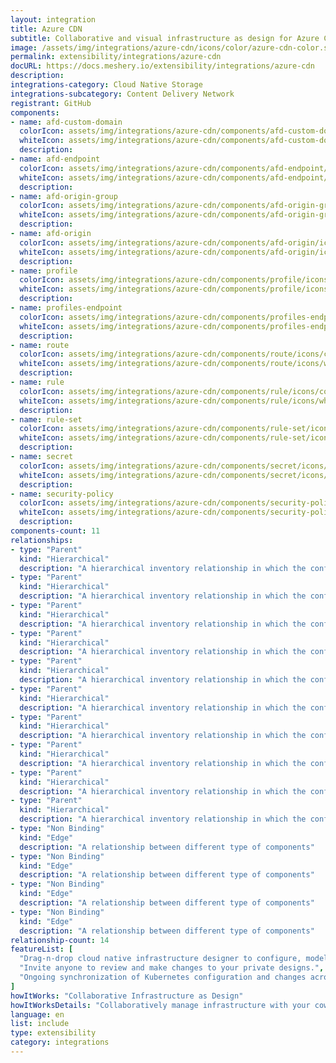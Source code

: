 ```yaml
---
layout: integration
title: Azure CDN
subtitle: Collaborative and visual infrastructure as design for Azure CDN
image: /assets/img/integrations/azure-cdn/icons/color/azure-cdn-color.svg
permalink: extensibility/integrations/azure-cdn
docURL: https://docs.meshery.io/extensibility/integrations/azure-cdn
description: 
integrations-category: Cloud Native Storage
integrations-subcategory: Content Delivery Network
registrant: GitHub
components: 
- name: afd-custom-domain
  colorIcon: assets/img/integrations/azure-cdn/components/afd-custom-domain/icons/color/afd-custom-domain-color.svg
  whiteIcon: assets/img/integrations/azure-cdn/components/afd-custom-domain/icons/white/afd-custom-domain-white.svg
  description: 
- name: afd-endpoint
  colorIcon: assets/img/integrations/azure-cdn/components/afd-endpoint/icons/color/afd-endpoint-color.svg
  whiteIcon: assets/img/integrations/azure-cdn/components/afd-endpoint/icons/white/afd-endpoint-white.svg
  description: 
- name: afd-origin-group
  colorIcon: assets/img/integrations/azure-cdn/components/afd-origin-group/icons/color/afd-origin-group-color.svg
  whiteIcon: assets/img/integrations/azure-cdn/components/afd-origin-group/icons/white/afd-origin-group-white.svg
  description: 
- name: afd-origin
  colorIcon: assets/img/integrations/azure-cdn/components/afd-origin/icons/color/afd-origin-color.svg
  whiteIcon: assets/img/integrations/azure-cdn/components/afd-origin/icons/white/afd-origin-white.svg
  description: 
- name: profile
  colorIcon: assets/img/integrations/azure-cdn/components/profile/icons/color/profile-color.svg
  whiteIcon: assets/img/integrations/azure-cdn/components/profile/icons/white/profile-white.svg
  description: 
- name: profiles-endpoint
  colorIcon: assets/img/integrations/azure-cdn/components/profiles-endpoint/icons/color/profiles-endpoint-color.svg
  whiteIcon: assets/img/integrations/azure-cdn/components/profiles-endpoint/icons/white/profiles-endpoint-white.svg
  description: 
- name: route
  colorIcon: assets/img/integrations/azure-cdn/components/route/icons/color/route-color.svg
  whiteIcon: assets/img/integrations/azure-cdn/components/route/icons/white/route-white.svg
  description: 
- name: rule
  colorIcon: assets/img/integrations/azure-cdn/components/rule/icons/color/rule-color.svg
  whiteIcon: assets/img/integrations/azure-cdn/components/rule/icons/white/rule-white.svg
  description: 
- name: rule-set
  colorIcon: assets/img/integrations/azure-cdn/components/rule-set/icons/color/rule-set-color.svg
  whiteIcon: assets/img/integrations/azure-cdn/components/rule-set/icons/white/rule-set-white.svg
  description: 
- name: secret
  colorIcon: assets/img/integrations/azure-cdn/components/secret/icons/color/secret-color.svg
  whiteIcon: assets/img/integrations/azure-cdn/components/secret/icons/white/secret-white.svg
  description: 
- name: security-policy
  colorIcon: assets/img/integrations/azure-cdn/components/security-policy/icons/color/security-policy-color.svg
  whiteIcon: assets/img/integrations/azure-cdn/components/security-policy/icons/white/security-policy-white.svg
  description: 
components-count: 11
relationships: 
- type: "Parent"
  kind: "Hierarchical"
  description: "A hierarchical inventory relationship in which the configuration of Reule Set CDN(parent component) is patched with the configuration of Rule(child component). "
- type: "Parent"
  kind: "Hierarchical"
  description: "A hierarchical inventory relationship in which the configuration of AfdEndpoint CDN(parent component) is patched with the configuration of Route(child component). "
- type: "Parent"
  kind: "Hierarchical"
  description: "A hierarchical inventory relationship in which the configuration of AfdOriginGroup CDN(parent component) is patched with the configuration of AfdOrigin(child component). "
- type: "Parent"
  kind: "Hierarchical"
  description: "A hierarchical inventory relationship in which the configuration of CDN Profile(parent component) is patched with the configuration of AfdCustomDomain(child component). "
- type: "Parent"
  kind: "Hierarchical"
  description: "A hierarchical inventory relationship in which the configuration of CDN Profile(parent component) is patched with the configuration of AfdEndpoint(child component). "
- type: "Parent"
  kind: "Hierarchical"
  description: "A hierarchical inventory relationship in which the configuration of CDN Profile(parent component) is patched with the configuration of AfdOriginGroup(child component). "
- type: "Parent"
  kind: "Hierarchical"
  description: "A hierarchical inventory relationship in which the configuration of CDN Profile(parent component) is patched with the configuration of ProfilesEndpoint(child component). "
- type: "Parent"
  kind: "Hierarchical"
  description: "A hierarchical inventory relationship in which the configuration of CDN Profile(parent component) is patched with the configuration of RuleSet(child component). "
- type: "Parent"
  kind: "Hierarchical"
  description: "A hierarchical inventory relationship in which the configuration of CDN Profile(parent component) is patched with the configuration of Secret(child component). "
- type: "Parent"
  kind: "Hierarchical"
  description: "A hierarchical inventory relationship in which the configuration of CDN Profile(parent component) is patched with the configuration of SecurityPolicy(child component). "
- type: "Non Binding"
  kind: "Edge"
  description: "A relationship between different type of components"
- type: "Non Binding"
  kind: "Edge"
  description: "A relationship between different type of components"
- type: "Non Binding"
  kind: "Edge"
  description: "A relationship between different type of components"
- type: "Non Binding"
  kind: "Edge"
  description: "A relationship between different type of components"
relationship-count: 14
featureList: [
  "Drag-n-drop cloud native infrastructure designer to configure, model, and deploy your workloads.",
  "Invite anyone to review and make changes to your private designs.",
  "Ongoing synchronization of Kubernetes configuration and changes across any number of clusters."
]
howItWorks: "Collaborative Infrastructure as Design"
howItWorksDetails: "Collaboratively manage infrastructure with your coworkers synchronously sharing the same designs."
language: en
list: include
type: extensibility
category: integrations
---
```

